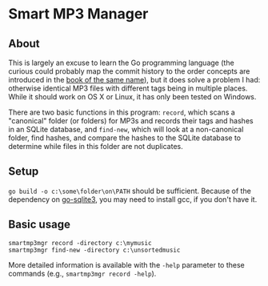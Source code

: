 # Smart MP3 Manager

## About

This is largely an excuse to learn the Go programming language (the curious could probably map the commit history to
the order concepts are introduced in the [book of the same name](https://www.gopl.io/)), but it does solve a problem I
had:  otherwise identical MP3 files with different tags being in multiple places.  While it should work on OS X or 
Linux, it has only been tested on Windows.

There are two basic functions in this program:  `record`, which scans a "canonical" folder (or folders) for MP3s and
records their tags and hashes in an SQLite database, and `find-new`, which will look at a non-canonical folder, find
hashes, and compare the hashes to the SQLite database to determine while files in this folder are not duplicates.

## Setup

`go build -o c:\some\folder\on\PATH` should be sufficient.  Because of the dependency on 
[go-sqlite3](https://github.com/mattn/go-sqlite3), you may need to install gcc, if you don't  have it.

## Basic usage

```
smartmp3mgr record -directory c:\mymusic
smartmp3mgr find-new -directory c:\unsortedmusic
```

More detailed information is available with the `-help` parameter to these commands (e.g., `smartmp3mgr record -help`).
